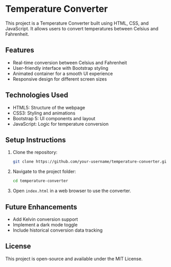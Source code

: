 # Temperature Converter

This project is a Temperature Converter built using HTML, CSS, and JavaScript. It allows users to convert temperatures between Celsius and Fahrenheit.

## Features
- Real-time conversion between Celsius and Fahrenheit
- User-friendly interface with Bootstrap styling
- Animated container for a smooth UI experience
- Responsive design for different screen sizes

## Technologies Used
- HTML5: Structure of the webpage
- CSS3: Styling and animations
- Bootstrap 5: UI components and layout
- JavaScript: Logic for temperature conversion

## Setup Instructions
1. Clone the repository:
   ```bash
   git clone https://github.com/your-username/temperature-converter.git
   ```
2. Navigate to the project folder:
   ```bash
   cd temperature-converter
   ```
3. Open `index.html` in a web browser to use the converter.

## Future Enhancements
- Add Kelvin conversion support
- Implement a dark mode toggle
- Include historical conversion data tracking

## License
This project is open-source and available under the MIT License.
